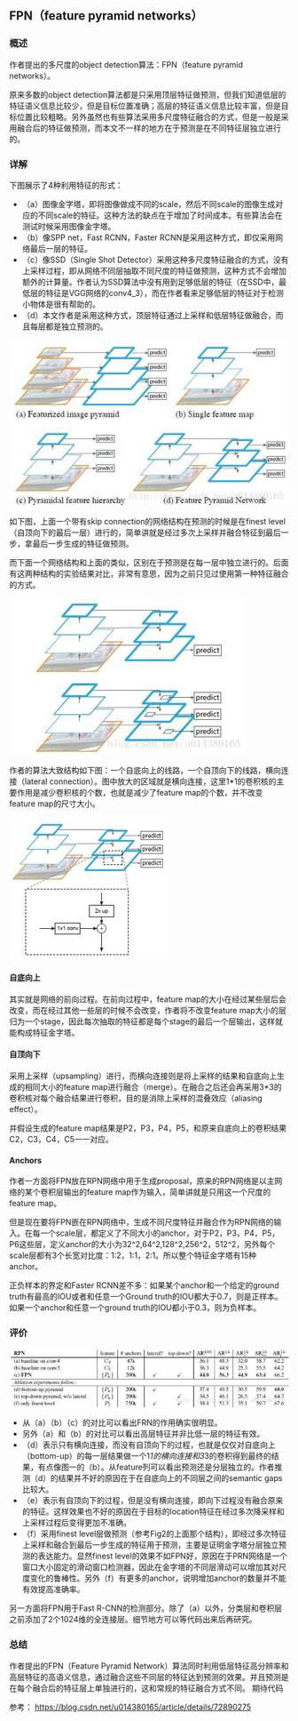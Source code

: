 ## FPN（feature pyramid networks）

### 概述

作者提出的多尺度的object detection算法：FPN（feature pyramid networks）。

原来多数的object detection算法都是只采用顶层特征做预测，但我们知道低层的特征语义信息比较少，但是目标位置准确；高层的特征语义信息比较丰富，但是目标位置比较粗略。另外虽然也有些算法采用多尺度特征融合的方式，但是一般是采用融合后的特征做预测，而本文不一样的地方在于预测是在不同特征层独立进行的。

### 详解

下图展示了4种利用特征的形式：
- （a）图像金字塔，即将图像做成不同的scale，然后不同scale的图像生成对应的不同scale的特征。这种方法的缺点在于增加了时间成本。有些算法会在测试时候采用图像金字塔。
- （b）像SPP net，Fast RCNN，Faster RCNN是采用这种方式，即仅采用网络最后一层的特征。
- （c）像SSD（Single Shot Detector）采用这种多尺度特征融合的方式，没有上采样过程，即从网络不同层抽取不同尺度的特征做预测，这种方式不会增加额外的计算量。作者认为SSD算法中没有用到足够低层的特征（在SSD中，最低层的特征是VGG网络的conv4_3），而在作者看来足够低层的特征对于检测小物体是很有帮助的。
- （d）本文作者是采用这种方式，顶层特征通过上采样和低层特征做融合，而且每层都是独立预测的。

![欧式距离](../../images/fpn1.jpeg)

如下图，上面一个带有skip connection的网络结构在预测的时候是在finest level（自顶向下的最后一层）进行的，简单讲就是经过多次上采样并融合特征到最后一步，拿最后一步生成的特征做预测。

而下面一个网络结构和上面的类似，区别在于预测是在每一层中独立进行的。后面有这两种结构的实验结果对比，非常有意思，因为之前只见过使用第一种特征融合的方式。

![欧式距离](../../images/fpn2.jpeg)

作者的算法大致结构如下图：一个自底向上的线路，一个自顶向下的线路，横向连接（lateral connection）。图中放大的区域就是横向连接，这里1*1的卷积核的主要作用是减少卷积核的个数，也就是减少了feature map的个数，并不改变feature map的尺寸大小。

![欧式距离](../../images/fpn3.jpeg)

#### 自底向上
其实就是网络的前向过程。在前向过程中，feature map的大小在经过某些层后会改变，而在经过其他一些层的时候不会改变，作者将不改变feature map大小的层归为一个stage，因此每次抽取的特征都是每个stage的最后一个层输出，这样就能构成特征金字塔。
#### 自顶向下
采用上采样（upsampling）进行，而横向连接则是将上采样的结果和自底向上生成的相同大小的feature map进行融合（merge）。在融合之后还会再采用3*3的卷积核对每个融合结果进行卷积，目的是消除上采样的混叠效应（aliasing effect）。

并假设生成的feature map结果是P2，P3，P4，P5，和原来自底向上的卷积结果C2，C3，C4，C5一一对应。

#### Anchors
作者一方面将FPN放在RPN网络中用于生成proposal，原来的RPN网络是以主网络的某个卷积层输出的feature map作为输入，简单讲就是只用这一个尺度的feature map。

但是现在要将FPN嵌在RPN网络中，生成不同尺度特征并融合作为RPN网络的输入。在每一个scale层，都定义了不同大小的anchor，对于P2，P3，P4，P5，P6这些层，定义anchor的大小为32^2,64^2,128^2,256^2，512^2，另外每个scale层都有3个长宽对比度：1:2，1:1，2:1。所以整个特征金字塔有15种anchor。

正负样本的界定和Faster RCNN差不多：如果某个anchor和一个给定的ground truth有最高的IOU或者和任意一个Ground truth的IOU都大于0.7，则是正样本。如果一个anchor和任意一个ground truth的IOU都小于0.3，则为负样本。

### 评价

![欧式距离](../../images/fpn4.jpeg)

- 从（a）（b）（c）的对比可以看出FRN的作用确实很明显。
- 另外（a）和（b）的对比可以看出高层特征并非比低一层的特征有效。
- （d）表示只有横向连接，而没有自顶向下的过程，也就是仅仅对自底向上（bottom-up）的每一层结果做一个1*1的横向连接和3*3的卷积得到最终的结果，有点像图一的（b）。从feature列可以看出预测还是分层独立的。作者推测（d）的结果并不好的原因在于在自底向上的不同层之间的semantic gaps比较大。
- （e）表示有自顶向下的过程，但是没有横向连接，即向下过程没有融合原来的特征。这样效果也不好的原因在于目标的location特征在经过多次降采样和上采样过程后变得更加不准确。
- （f）采用finest level层做预测（参考Fig2的上面那个结构），即经过多次特征上采样和融合到最后一步生成的特征用于预测，主要是证明金字塔分层独立预测的表达能力。显然finest level的效果不如FPN好，原因在于PRN网络是一个窗口大小固定的滑动窗口检测器，因此在金字塔的不同层滑动可以增加其对尺度变化的鲁棒性。另外（f）有更多的anchor，说明增加anchor的数量并不能有效提高准确率。

另一方面将FPN用于Fast R-CNN的检测部分。除了（a）以外，分类层和卷积层之前添加了2个1024维的全连接层。细节地方可以等代码出来后再研究。

### 总结

作者提出的FPN（Feature Pyramid Network）算法同时利用低层特征高分辨率和高层特征的高语义信息，通过融合这些不同层的特征达到预测的效果。并且预测是在每个融合后的特征层上单独进行的，这和常规的特征融合方式不同。
期待代码


参考：
https://blog.csdn.net/u014380165/article/details/72890275



